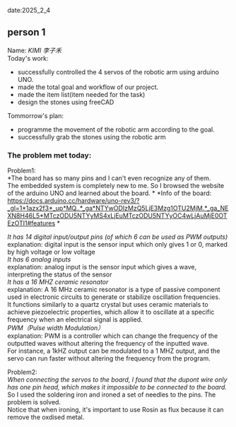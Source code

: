 date:2025_2_4

## person 1
Name: *KIMI 李子禾*  
Today's work:
- successfully controlled the 4 servos of the robotic arm using arduino UNO.
- made the total goal and workflow of our project.
- made the item list(item needed for the task)
- design the stones using freeCAD

Tommorrow's plan:  
- programme the movement of the robotic arm according to the goal.
- successfully grab the stones using the robotic arm

### The problem met today: 
Problem1:  
*The board has so many pins and I can't even recognize any of them.  
The embedded system is completely new to me. So I browsed the website of the arduino UNO and learned about the board. * 
*Info of the board: https://docs.arduino.cc/hardware/uno-rev3/?_gl=1*1azx2f3*_up*MQ..*_ga*NTYwODIzMzQ5LjE3Mzg1OTU2MjM.*_ga_NEXN8H46L5*MTczODU5NTYyMS4xLjEuMTczODU5NTYyOC4wLjAuMjE0OTEzOTI1#features *

  *It has 14 digital input/output pins (of which 6 can be used as PWM outputs)*  
explanation: digital input is the sensor input which only gives 1 or 0, marked by high voltage or low voltage  
  *It has 6 analog inputs*  
explanation: analog input is the sensor input which gives a wave, interpreting the status of the sensor  
  *It has a 16 MHZ ceramic resonator*  
explanation: A 16 MHz ceramic resonator is a type of passive component used in electronic circuits to generate or stabilize oscillation frequencies.   
It functions similarly to a quartz crystal but uses ceramic materials to achieve piezoelectric properties, which allow it to oscillate at a specific frequency when an electrical signal is applied.  
  *PWM（Pulse width Modulation）*  
explanation:
PWM is a controller which can change the frequency of the outputted waves without altering the frequency of the inputted wave.  
For instance, a 1kHZ output can be modulated to a 1 MHZ output, and the servo can run faster without altering the frequency from the program. 
  
  Problem2:  
*When connecting the servos to the board, I found that the dupont wire only has one pin head, which makes it impossible to be connected to the board.*  
So I used the soldering iron and ironed a set of needles to the pins. The problem is solved.  
Notice that when ironing, it's important to use Rosin as flux because it can remove the oxdised metal.  
